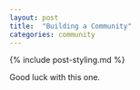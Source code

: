```yaml
---
layout: post
title:  "Building a Community"
categories: community
---
```

{% include post-styling.md %}

Good luck with this one.

<!--more-->

